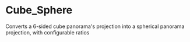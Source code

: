 # Cube_Sphere
 Converts a 6-sided cube panorama's projection into a spherical panorama projection, with configurable ratios

